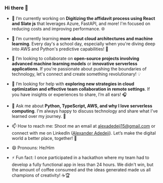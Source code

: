 ### Hi there 👋

<!--
**AlexanderAdedeji/AlexanderAdedeji** is a ✨ _special_ ✨ repository because its `README.md` (this file) appears on your GitHub profile.
-->


- 🔭 I’m currently working on **Digitizing the affidavit process using React and Slate js** that leverages Azure, FastAPI, and more! I'm focused on reducing costs and improving performance. 🌐

- 🌱 I’m currently learning **more about cloud architectures and machine learning**. Every day's a school day, especially when you're diving deep into AWS and Python's predictive capabilities! 🤖

- 👯 I’m looking to collaborate on **open-source projects involving advanced machine learning models** or **innovative serverless applications**.
   If you're passionate about pushing the boundaries of technology, let's connect and create something revolutionary! 💡

- 🤔 I’m looking for help with **exploring new strategies in cloud optimization and effective team collaboration in remote settings**. If you have insights or experiences to share, I’m all ears! 🎧

- 💬 Ask me about **Python, TypeScript, AWS, and why I love serverless computing**. I'm always happy to discuss technology and share what I've learned over my journey. 📘

- 📫 How to reach me: Shoot me an email at alexadedeji15@gmail.com or connect with me on LinkedIn ([Alexander Adedeji](https://www.linkedin.com/in/alexander-adedeji-843032192/)). Let’s make the digital world a better place, together! 🤝

- 😄 Pronouns: He/Him

- ⚡ Fun fact: I once participated in a hackathon where my team had to develop a fully functional app in less than 24 hours. We didn't win, but the amount of coffee consumed and the ideas generated made us all champions of creativity! ☕🏆

